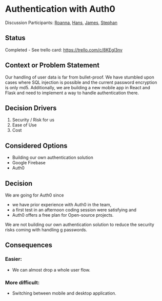 # Authentication with Auth0

Discussion Participants: [Roanna](https://github.com/orgs/boxwise/people/aerinsol), [Hans](https://github.com/orgs/boxwise/people/HaGuesto), [James](https://github.com/orgs/boxwise/people/jamescrowley), [Stephan](https://github.com/orgs/boxwise/people/naphets123)

## Status

Completed - See trello card: https://trello.com/c/8KEgl3nv

## Context or Problem Statement

Our handling of user data is far from bullet-proof. We have stumbled upon cases where SQL injection is possible and the current password encryption is only md5. Additionally, we are building a new mobile app in React and Flask and need to implement a way to handle authentication there.

## Decision Drivers

1. Security / Risk for us
2. Ease of Use
3. Cost


## Considered Options

- Building our own authentication solution
- Google Firebase
- Auth0

## Decision

We are going for Auth0 since
- we have prior experience with Auth0 in the team,
- a first test in an afternoon coding session were satisfying and
- Auth0 offers a free plan for Open-source projects.

We are not building our own authentication solution to reduce the security risks coming with handling g passwords.

## Consequences

### Easier:

- We can almost drop a whole user flow.

### More difficult:

- Switching between mobile and desktop application.
